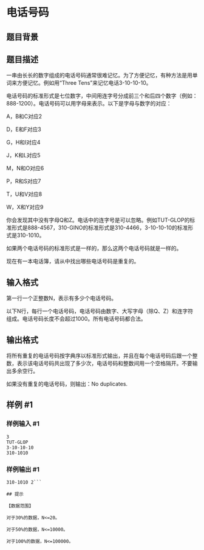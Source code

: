 # 电话号码

## 题目背景



## 题目描述

一串由长长的数字组成的电话号码通常很难记忆。为了方便记忆，有种方法是用单词来方便记忆。例如用“Three Tens”来记忆电话3-10-10-10。

电话号码的标准形式是七位数字，中间用连字号分成前三个和后四个数字（例如：888-1200）。电话号码可以用字母来表示。以下是字母与数字的对应：

A，B和C对应2

D，E和F对应3

G，H和I对应4

J，K和L对应5

M，N和O对应6

P，R和S对应7

T，U和V对应8

W，X和Y对应9

你会发现其中没有字母Q和Z。电话中的连字号是可以忽略。例如TUT-GLOP的标准形式是888-4567，310-GINO的标准形式是310-4466，3-10-10-10的标准形式是310-1010。

如果两个电话号码的标准形式是一样的，那么这两个电话号码就是一样的。

现在有一本电话簿，请从中找出哪些电话号码是重复的。


## 输入格式

第一行一个正整数N，表示有多少个电话号码。

以下N行，每行一个电话号码，电话号码由数字、大写字母（除Q、Z）和连字符组成。电话号码长度不会超过1000。所有电话号码都合法。


## 输出格式

将所有重复的电话号码按字典序以标准形式输出，并且在每个电话号码后跟一个整数，表示该电话号码共出现了多少次，电话号码和整数间用一个空格隔开。不要输出多余空行。

如果没有重复的电话号码，则输出：No duplicates.


## 样例 #1

### 样例输入 #1
```
3
TUT-GLOP
3-10-10-10
310-1010
```

### 样例输出 #1

```
310-1010 2```

## 提示

【数据范围】

对于30%的数据，N<=20。

对于50%的数据，N<=10000。

对于100%的数据，N<=100000。

